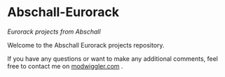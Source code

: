 # Abschall-Eurorack
_Eurorack projects from Abschall_

Welcome to the Abschall Eurorack projects repository.

If you have any questions or want to make any additional comments, feel free to contact me on [modwiggler.com](url) .


